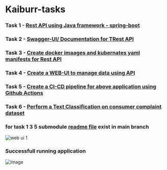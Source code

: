 # Kaiburr-tasks
### Task 1 - [Rest API using Java framework - spring-boot](https://github.com/kalpesh-git0/kaiburr-Task-1-3-5/tree/main/src/main/java/com/kalpesh/kaiburrclient)
### Task 2 - [Swagger-UI/ Documentation for TRest API](https://github.com/kalpesh-git0/Kaiburr-tasks/tree/main/Task%202%204/src/main/java/com/kalpesh/kaiburrclient)
### Task 3 - [Create docker imaages and kubernates yaml manifests for Rest API](https://github.com/kalpesh-git0/kaiburr-Task-1-3-5/blob/main/README.md#task-3---create-dockerfile-and-build-docker-images-create-kubernetes-yaml-manifests-for-the-application)
### Task 4 - [Create a WEB-UI to manage data using API](https://github.com/kalpesh-git0/Kaiburr-tasks/tree/main/Task%202%204/src/main/resources/static)
### Task 5 - [Create a CI-CD pipeline for above application using Github Actions](https://github.com/kalpesh-git0/kaiburr-Task-1-3-5/actions)
### Task 6 - [Perform a Text Classification on consumer complaint dataset](https://github.com/kalpesh-git0/Kaiburr-tasks/tree/main/Task%206)



### for task 1 3 5 submodule [readme file](https://github.com/kalpesh-git0/kaiburr-Task-1-3-5#readme) exist in main branch



![web ui 1](https://github.com/kalpesh-git0/Kaiburr-tasks/assets/78799833/469dc70c-9e50-475d-b6fe-49159c8df5dc)

### Successfull running application

![image](https://github.com/kalpesh-git0/Kaiburr-tasks/assets/78799833/ad725e81-1545-48d2-900b-4bcb756faf7b)
